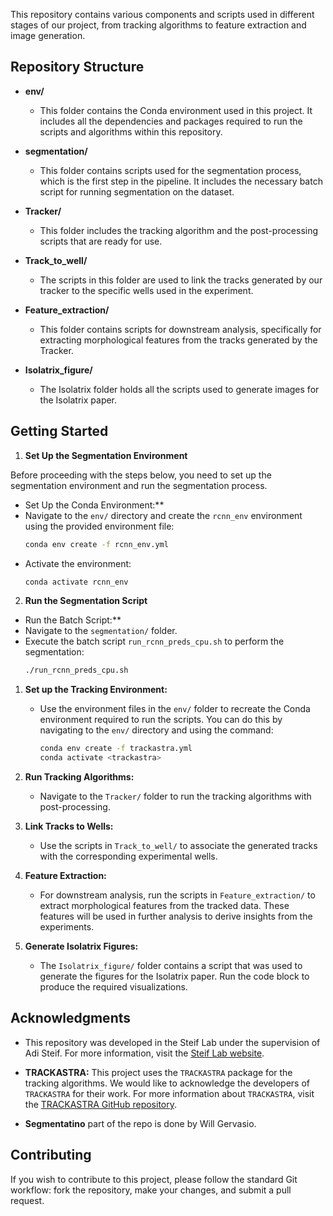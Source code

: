 This repository contains various components and scripts used in different stages of our project, from tracking algorithms to feature extraction and image generation.

## Repository Structure

- **env/**
  - This folder contains the Conda environment used in this project. It includes all the dependencies and packages required to run the scripts and algorithms within this repository.

- **segmentation/**
  - This folder contains scripts used for the segmentation process, which is the first step in the pipeline. It includes the necessary batch script for running segmentation on the dataset.

- **Tracker/**
  - This folder includes the tracking algorithm and the post-processing scripts that are ready for use. 

- **Track_to_well/**
  - The scripts in this folder are used to link the tracks generated by our tracker to the specific wells used in the experiment. 

- **Feature_extraction/**
  - This folder contains scripts for downstream analysis, specifically for extracting morphological features from the tracks generated by the Tracker. 

- **Isolatrix_figure/**
  - The Isolatrix folder holds all the scripts used to generate images for the Isolatrix paper. 

## Getting Started
1. **Set Up the Segmentation Environment**

Before proceeding with the steps below, you need to set up the segmentation environment and run the segmentation process.

  - Set Up the Conda Environment:**
  - Navigate to the `env/` directory and create the `rcnn_env` environment using the provided environment file:
    ```bash
    conda env create -f rcnn_env.yml
    ```
  - Activate the environment:
    ```bash
    conda activate rcnn_env
    ```

2. **Run the Segmentation Script**

  - Run the Batch Script:**
  - Navigate to the `segmentation/` folder.
  - Execute the batch script `run_rcnn_preds_cpu.sh` to perform the segmentation:
    ```bash
    ./run_rcnn_preds_cpu.sh
    ```

1. **Set up the Tracking Environment:**
   - Use the environment files in the `env/` folder to recreate the Conda environment required to run the scripts. You can do this by navigating to the `env/` directory and using the command:
     ```bash
     conda env create -f trackastra.yml
     conda activate <trackastra>
     ```

2. **Run Tracking Algorithms:**
   - Navigate to the `Tracker/` folder to run the tracking algorithms with post-processing. 

3. **Link Tracks to Wells:**
   - Use the scripts in `Track_to_well/` to associate the generated tracks with the corresponding experimental wells. 

4. **Feature Extraction:**
   - For downstream analysis, run the scripts in `Feature_extraction/` to extract morphological features from the tracked data. These features will be used in further analysis to derive insights from the experiments.

5. **Generate Isolatrix Figures:**
   - The `Isolatrix_figure/` folder contains a script that was used to generate the figures for the Isolatrix paper. Run the code block to produce the required visualizations.

## Acknowledgments
- This repository was developed in the Steif Lab under the supervision of Adi Steif. For more information, visit the [Steif Lab website](https://mavis.bcgsc.ca/labs/steif-lab).

- **TRACKASTRA:** This project uses the `TRACKASTRA` package for the tracking algorithms. We would like to acknowledge the developers of `TRACKASTRA` for their work. For more information about `TRACKASTRA`, visit the [TRACKASTRA GitHub repository](https://github.com/weigertlab/trackastra).

- **Segmentatino** part of the repo is done by Will Gervasio.

## Contributing

If you wish to contribute to this project, please follow the standard Git workflow: fork the repository, make your changes, and submit a pull request.


